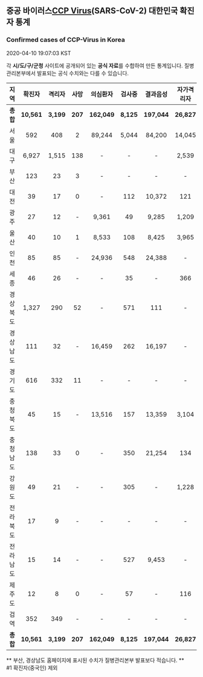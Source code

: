 
## 중공 바이러스[CCP Virus]()(SARS-CoV-2) 대한민국 확진자 통계
### Confirmed cases of CCP-Virus in Korea
2020-04-10 19:07:03 KST

각 **시/도/구/군청** 사이트에 공개되어 있는 **공식 자료**를 수합하여 만든 통계입니다.
질병관리본부에서 발표되는 공식 수치와는 다를 수 있습니다.


|  지역  | 확진자 |  격리자  |  사망  |  의심환자  |  검사중  |  결과음성  |  자가격리자  |  감시중  |  감시해제  |  퇴원  |
|:------:|:------:|:--------:|:--------:|:----------:|:--------:|:----------------:|:------------:|:--------:|:----------:|:--:|
|**총합**|**10,561**|**3,199**|**207**|**162,049**|**8,125**|**197,044**|**26,827**|**8,475**|**27,801**|**7,114**|
|서울|592|408|2|89,244|5,044|84,200|14,045|4,641|9,404|184|
|대구|6,927|1,515|138|-|-|-|2,539|-|-|5,274|
|부산|123|23|3|-|-|-|-|-|-|97|
|대전|39|17|0|-|112|10,372|121|121|783|22|
|광주|27|12|-|9,361|49|9,285|1,209|9|1,200|15|
|울산|40|10|1|8,533|108|8,425|3,965|894|3,071|30|
|인천|85|85|-|24,936|548|24,388|-|-|-|-|
|세종|46|26|-|-|35|-|366|-|-|20|
|경상북도|1,327|290|52|-|571|111|-|870|10,801|941|
|경상남도|111|32|-|16,459|262|16,197|-|-|-|79|
|경기도|616|332|11|-|-|-|-|-|-|273|
|충청북도|45|15|-|13,516|157|13,359|3,104|993|2,111|30|
|충청남도|138|33|0|-|350|21,254|134|-|-|105|
|강원도|49|21|-|-|305|-|1,228|-|-|28|
|전라북도|17|9|-|-|-|-|-|-|-|8|
|전라남도|15|14|-|-|527|9,453|-|947|431|1|
|제주도|12|8|0|-|57|-|116|-|-|4|
|검역|352|349|-|-|-|-|-|-|-|3|
|**총합**|**10,561**|**3,199**|**207**|**162,049**|**8,125**|**197,044**|**26,827**|**8,475**|**27,801**|**7,114**|


** 부산, 경상남도 홈페이지에 표시된 수치가 질병관리본부 발표보다 적습니다. **<br>
#1 확진자(중국인) 제외
    